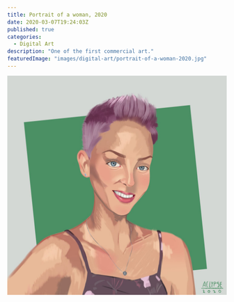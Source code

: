 ```yaml
---
title: Portrait of a woman, 2020
date: 2020-03-07T19:24:03Z
published: true
categories:
  - Digital Art
description: "One of the first commercial art."
featuredImage: "images/digital-art/portrait-of-a-woman-2020.jpg"
---
```


![Portrait of a woman](images/digital-art/portrait-of-a-woman-2020.jpg)
